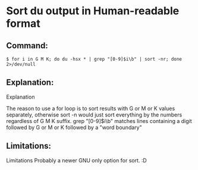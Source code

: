 # Sort du output in Human-readable format

## Command:
```
$ for i in G M K; do du -hsx * | grep "[0-9]$i\b" | sort -nr; done 2>/dev/null
```

## Explanation:
Explanation

The reason to use a for loop is to sort results with G or M or K values separately, otherwise sort -n would just sort everything by the numbers regardless of G M K suffix.
grep "[0-9]$i\b" matches lines containing a digit followed by G or M or K followed by a "word boundary"

## Limitations:
Limitations
Probably a newer GNU only option for sort. :D

